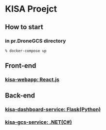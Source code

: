 # KISA Proejct

## How to start

### in pr.DroneGCS directory
    % docker-compose up

## Front-end
### [kisa-webapp: React.js](kisa-webapp/README.md)

## Back-end 
### [kisa-dashboard-service: Flask(Python)](kisa-dashboard-system/README.md)

### [kisa-gcs-service: .NET(C#)](kisa-gcs-system/README.md)
